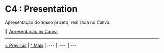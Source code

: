 # C4 : Presentation

Apresentação do nosso projeto, realizada no Canva.

🔗 [Apresentação no Canva](https://www.canva.com/design/DAGqvb2BsMw/-EY0lO9gF5z_OX138G_MVw/edit?utm_content=DAGqvb2BsMw&utm_campaign=designshare&utm_medium=link2&utm_source=sharebutton)

---  
[< Previous](capitulo_3.md) | [^ Main](https://github.com/inf2425tig04/trabalho_ti/edit/main/) |
:--- | :---: | ---: 
